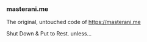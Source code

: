 ### masterani.me

The original, untouched code of https://masterani.me

Shut Down & Put to Rest. unless...
